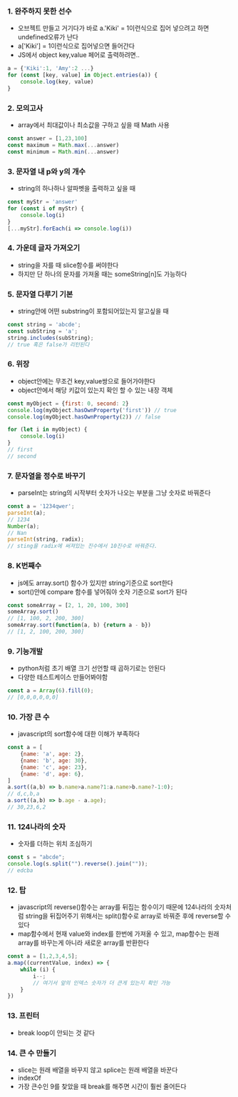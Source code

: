 ### 1. 완주하지 못한 선수
- 오브젝트 만들고 거기다가 바로 a.'Kiki' = 1이런식으로 집어 넣으려고 하면 undefined오류가 난다   
- a['Kiki'] = 1이런식으로 집어넣으면 들어간다   
- JS에서 object key,value 페어로 출력하려면..   
```javascript
a = {'Kiki':1, 'Amy':2 ...}
for (const [key, value] in Object.entries(a)) {
    console.log(key, value)
}
```

### 2. 모의고사
- array에서 최대값이나 최소값을 구하고 싶을 때 Math 사용
```javascript
const answer = [1,23,100]
const maximum = Math.max(...answer)
const minimum = Math.min(...answer)
```

### 3. 문자열 내 p와 y의 개수
- string의 하나하나 알파벳을 출력하고 싶을 때
```javascript
const myStr = 'answer'
for (const i of myStr) {
    console.log(i)
}
[...myStr].forEach(i => console.log(i))
```

### 4. 가운데 글자 가져오기
- string을 자를 때 slice함수를 써야한다   
- 하지만 단 하나의 문자를 가져올 때는 someString[n]도 가능하다   

### 5. 문자열 다루기 기본
- string안에 어떤 substring이 포함되어있는지 알고싶을 때
```javascript
const string = 'abcde';
const subString = 'a';
string.includes(subString);
// true 혹은 false가 리턴된다
```

### 6. 위장   
- object안에는 무조건 key,value쌍으로 들어가야한다   
- object안에서 해당 키값이 있는지 확인 할 수 있는 내장 객체
```javascript
const myObject = {first: 0, second: 2}
console.log(myObject.hasOwnProperty('first')) // true
console.log(myObject.hasOwnProperty(2)) // false

for (let i in myObject) {
    console.log(i)
}
// first
// second
```

### 7. 문자열을 정수로 바꾸기
- parseInt는 string의 시작부터 숫자가 나오는 부분을 그냥 숫자로 바꿔준다   
```javascript
const a = '1234qwer';
parseInt(a);
// 1234
Number(a);
// Nan
parseInt(string, radix);
// sting을 radix에 써져있는 진수에서 10진수로 바꿔준다.
```

### 8. K번째수
- js에도 array.sort() 함수가 있지만 string기준으로 sort한다   
- sort()안에 compare 함수를 넣어줘야 숫자 기준으로 sort가 된다   
```javascript
const someArray = [2, 1, 20, 100, 300]
someArray.sort()
// [1, 100, 2, 200, 300]
someArray.sort(function(a, b) {return a - b})
// [1, 2, 100, 200, 300]
```

### 9. 기능개발
- python처럼 초기 배열 크기 선언할 때 곱하기로는 안된다   
- 다양한 테스트케이스 만들어봐야함   
```javascript
const a = Array(6).fill(0);
// [0,0,0,0,0,0]
``` 

### 10. 가장 큰 수
- javascript의 sort함수에 대한 이해가 부족하다   
```javascript
const a = [
    {name: 'a', age: 2},
    {name: 'b', age: 30},
    {name: 'c', age: 23},
    {name: 'd', age: 6},
]
a.sort((a,b) => b.name>a.name?1:a.name>b.name?-1:0);
// d,c,b,a
a.sort((a,b) => b.age - a.age);
// 30,23,6,2
```

### 11. 124나라의 숫자   
- 숫자를 더하는 위치 조심하기   
```javascript
const s = "abcde";
console.log(s.split("").reverse().join(""));
// edcba
```

### 12. 탑   
- javascript의 reverse()함수는 array를 뒤집는 함수이기 때문에 124나라의 숫자처럼 string을 뒤집어주기 위해서는 split()함수로 array로 바꿔준 후에 reverse할 수 있다   
- map함수에서 현재 value와 index를 한번에 가져올 수 있고, map함수는 원래 array를 바꾸는게 아니라 새로운 array를 반환한다   
```javascript
const a = [1,2,3,4,5];
a.map((currentValue, index) => {
    while (i) {
        i--;
        // 여기서 앞의 인덱스 숫자가 더 큰게 있는지 확인 가능
    }
})
```

### 13. 프린터    
- break loop이 안되는 것 같다   

### 14. 큰 수 만들기
- slice는 원래 배열을 바꾸지 않고 splice는 원래 배열을 바꾼다   
- indexOf    
- 가장 큰수인 9를 찾았을 때 break를 해주면 시간이 훨씬 줄어든다   